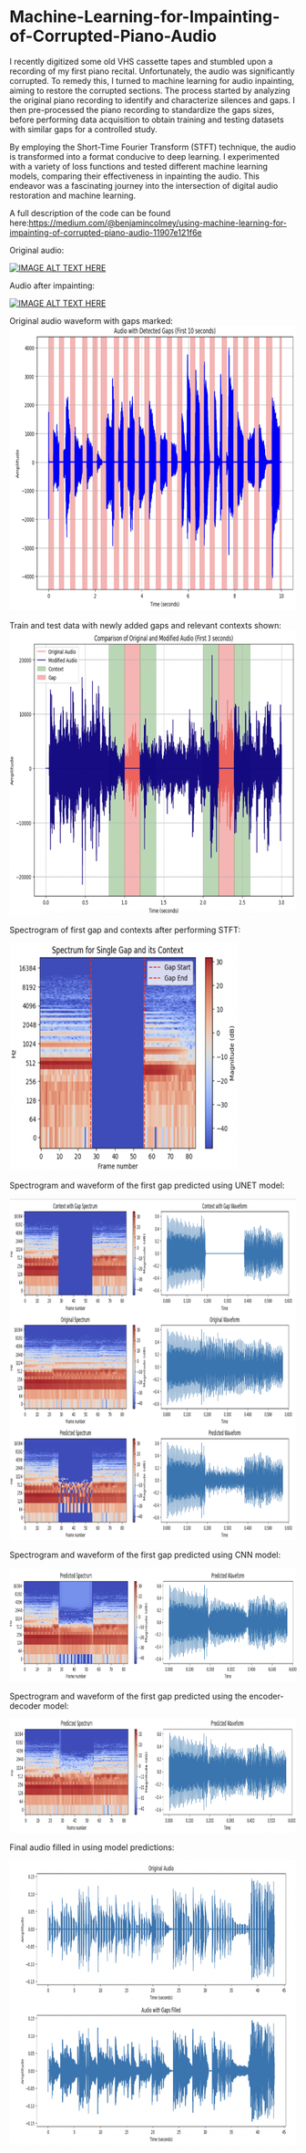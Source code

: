 # Machine-Learning-for-Impainting-of-Corrupted-Piano-Audio
I recently digitized some old VHS cassette tapes and stumbled upon a recording of my first piano recital. Unfortunately, the audio was significantly corrupted. To remedy this, I turned to machine learning for audio inpainting, aiming to restore the corrupted sections. The process started by analyzing the original piano recording to identify and characterize silences and gaps. I then pre-processed the piano recording to standardize the gaps sizes, before performing data acquisition to obtain training and testing datasets with similar gaps for a controlled study. 

By employing the Short-Time Fourier Transform (STFT) technique, the audio is transformed into a format conducive to deep learning. I experimented with a variety of loss functions and tested different machine learning models, comparing their effectiveness in inpainting the audio. This endeavor was a fascinating journey into the intersection of digital audio restoration and machine learning. 

A full description of the code can be found here:https://medium.com/@benjamincolmey/using-machine-learning-for-impainting-of-corrupted-piano-audio-11907e121f6e


Original audio:

[![IMAGE ALT TEXT HERE](https://img.youtube.com/vi/ifMcBhQmidI/0.jpg)](https://www.youtube.com/watch?v=ifMcBhQmidI)


Audio after impainting:

[![IMAGE ALT TEXT HERE](https://img.youtube.com/vi/7tZy8RvBF5c/0.jpg)](https://www.youtube.com/watch?v=7tZy8RvBF5c)


Original audio waveform with gaps marked:
<img src="https://github.com/bcolmey/Machine-Learning-for-Impainting-of-Corrupted-Piano-Audio/blob/main/Images/original_audio.jpg" width="700" height="500">

Train and test data with newly added gaps and relevant contexts shown:
<img src="https://github.com/bcolmey/Machine-Learning-for-Impainting-of-Corrupted-Piano-Audio/blob/main/Images/train_test_data.jpg" width="700" height="500">


Spectrogram of first gap and contexts after performing STFT:

<img src="https://github.com/bcolmey/Machine-Learning-for-Impainting-of-Corrupted-Piano-Audio/blob/main/Images/stft.jpg" width="400" height="400">


Spectrogram and waveform of the first gap predicted using UNET model:

<img src="https://github.com/bcolmey/Machine-Learning-for-Impainting-of-Corrupted-Piano-Audio/blob/main/Images/Unet.jpg" width="800" height="600">


Spectrogram and waveform of the first gap predicted using CNN model:

<img src="https://github.com/bcolmey/Machine-Learning-for-Impainting-of-Corrupted-Piano-Audio/blob/main/Images/cnn_gap.jpg" width="800" height="200">


Spectrogram and waveform of the first gap predicted using the encoder-decoder model:

<img src="https://github.com/bcolmey/Machine-Learning-for-Impainting-of-Corrupted-Piano-Audio/blob/main/Images/encoder_decoder_gap.jpg" width="800" height="200">


Final audio filled in using model predictions:

<img src="https://github.com/bcolmey/Machine-Learning-for-Impainting-of-Corrupted-Piano-Audio/blob/main/Images/final_audio.jpg" width="700" height="500">

